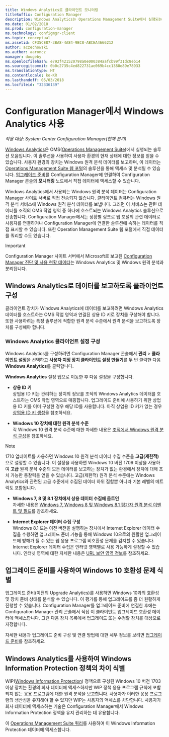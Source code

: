 ```yaml
---
title: Windows Analytics로 클라이언트 모니터링
titleSuffix: Configuration Manager
description: Windows Analytics는 Operations Management Suite에서 실행되는 솔루션 모음으로, 사용자 환경의 장치에서 보고되는 Windows 원격 분석 데이터를 활용하여 사용자 환경의 현재 상태에 대한 귀중한 정보를 얻을 수 있도록 합니다.
ms.date: 01/02/2018
ms.prod: configuration-manager
ms.technology: configmgr-client
ms.topic: conceptual
ms.assetid: CF35CE87-3BA8-4A84-9BC8-ABCEA4666212
author: aczechowski
ms.author: aaroncz
manager: dougeby
ms.openlocfilehash: e792f421520798a0e000384aafcb99f31dc8eb14
ms.sourcegitcommit: 0b0c2735c4ed822731ae069b4cc1380e89e78933
ms.translationtype: HT
ms.contentlocale: ko-KR
ms.lasthandoff: 05/03/2018
ms.locfileid: "32336139"
---
```

# <a name="use-windows-analytics-with-configuration-manager"></a>Configuration Manager에서 Windows Analytics 사용

*적용 대상: System Center Configuration Manager(현재 분기)*

[Windows Analytics](https://www.microsoft.com/WindowsForBusiness/windows-analytics)은 OMS([Operations Management Suite](/azure/operations-management-suite/operations-management-suite-overview))에서 실행되는 솔루션 모음입니다. 이 솔루션을 사용하여 사용자 환경의 현재 상태에 대한 정보를 얻을 수 있습니다. 사용자 환경의 장치는 Windows 원격 분석 데이터를 보고하며, 이 데이터는 [Operations Management Suite 웹 포털](https://mms.microsoft.com)의 솔루션을 통해 액세스 및 분석될 수 있습니다. [업그레이드 준비](/sccm/core/clients/manage/upgrade/upgrade-analytics)를 Configuration Manager에 연결하여 Configuration Manager 콘솔의 **모니터링** 노드에서 직접 데이터에 액세스할 수 있습니다.

Windows Analytics에서 사용되는 Windows 원격 분석 데이터는 Configuration Manager 사이트 서버로 직접 전송되지 않습니다. 클라이언트 컴퓨터는 Windows 원격 분석 서비스에 Windows 원격 분석 데이터를 보냅니다. 그러면 이 서비스는 관련 데이터를 조직의 OMS 작업 영역 중 하나에 호스트되는 Windows Analytics 솔루션으로 전송합니다. Configuration Manager에서는 상황별 링크로 웹 포털의 관련 데이터로 사용자를 연결하거나 Configuration Manager에 연결한 솔루션에 속하는 데이터를 직접 표시할 수 있습니다. 또한 Operation Management Suite 웹 포털에서 직접 데이터를 쿼리할 수도 있습니다.

>[!Important]
>Configuration Manager 사이트 서버에서 Microsoft로 보고된 [Configuration Manager 진단 및 사용 현황 데이터](../../plan-design/diagnostics/diagnostics-and-usage-data.md)는 Windows Analytics 및 Windows 원격 분석과 분리됩니다.

## <a name="configure-clients-to-report-data-to-windows-analytics"></a>Windows Analytics로 데이터를 보고하도록 클라이언트 구성

클라이언트 장치가 Windows Analytics에 데이터를 보고하려면 Windows Analytics 데이터를 호스트하는 OMS 작업 영역과 연결된 상용 ID 키로 장치를 구성해야 합니다. 또한 사용하려는 특정 솔루션에 적합한 원격 분석 수준에서 원격 분석을 보고하도록 장치를 구성해야 합니다. 

### <a name="configure-windows-analytics-client-settings"></a>Windows Analytics 클라이언트 설정 구성
Windows Analytics를 구성하려면 Configuration Manager 콘솔에서 **관리** > **클라이언트 설정**을 선택하고 **사용자 지정 장치 클라이언트 설정 만들기**를 두 번 클릭한 다음 **Windows Analytics**를 클릭합니다.  

**Windows Analytics** 설정 탭으로 이동한 후 다음 설정을 구성합니다.
  -  **상용 ID 키**  
상업용 ID 키는 관리하는 장치의 정보를 조직의 Windows Analytics 데이터를 호스트하는 OMS 작업 영역으로 매핑합니다. 업그레이드 준비에 사용하기 위한 상업용 ID 키를 이미 구성한 경우 해당 ID를 사용합니다. 아직 상업용 ID 키가 없는 경우 [상업용 ID 키 생성]( https://technet.microsoft.com/itpro/windows/deploy/upgrade-readiness-get-started#generate-your-commercial-id-key)을 참조하세요.

  -  **Windows 10 장치에 대한 원격 분석 수준**   
각 Windows 10 원격 분석 수준에 대한 자세한 내용은 [조직에서 Windows 원격 분석 구성](https://technet.microsoft.com/itpro/windows/manage/configure-windows-telemetry-in-your-organization#telemetry-levels)을 참조하세요.

   > [!Note]
   > 1710 업데이트를 사용하면 Windows 10 원격 분석 데이터 수집 수준을 **고급(제한적)** 으로 설정할 수 있습니다. 이 설정을 사용하면 Windows 10 버전 1709 이상을 사용하여 **고급** 원격 분석 수준의 모든 데이터를 보고하는 장치가 없는 환경에서 장치에 대해 조치 가능한 통찰력을 얻을 수 있습니다. 고급(제한적) 원격 분석 수준에는 Windows Analytics와 관련된 고급 수준에서 수집된 데이터 하위 집합뿐 아니라 기본 레벨의 메트릭도 포함됩니다.


  -  **Windows 7, 8 및 8.1 장치에서 상용 데이터 수집에 옵트인**   
자세한 내용은 [Windows 7, Windows 8 및 Windows 8.1 평가자 원격 분석 이벤트 및 필드](https://go.microsoft.com/fwlink/?LinkID=822965)를 참조하세요.

  -  **Internet Explorer 데이터 수집 구성**  
Windows 8.1 또는 이전 버전을 실행하는 장치에서 Internet Explorer 데이터 수집을 수행하면 업그레이드 준비 기능을 통해 Windows 10으로의 원활한 업그레이드에 방해가 될 수 있는 웹 응용 프로그램 비호환성 문제를 감지할 수 있습니다. Internet Explorer 데이터 수집은 인터넷 영역별로 사용 가능하게 설정할 수 있습니다. 인터넷 영역에 대한 자세한 내용은 [URL 보안 영역 정보](https://msdn.microsoft.com/library/ms537183(v=vs.85).aspx)를 참조하세요.

## <a name="use-upgrade-readiness-to-identify-windows-10-compatibility-issues"></a>업그레이드 준비를 사용하여 Windows 10 호환성 문제 식별

업그레이드 준비(이전의 Upgrade Analytics)를 사용하면 Windows 10과의 호환성 및 장치 준비 상태를 분석할 수 있습니다. 이 평가를 통해 업그레이드를 좀 더 원활하게 진행할 수 있습니다. Configuration Manager를 업그레이드 준비에 연결한 후에는 Configuration Manager 관리 콘솔에서 직접 이 클라이언트 업그레이드 호환성 데이터에 액세스합니다. 그런 다음 장치 목록에서 업그레이드 또는 수정할 장치를 대상으로 지정합니다.

자세한 내용과 업그레이드 준비 구성 및 연결 방법에 대한 세부 정보를 보려면 [업그레이드 준비](../../clients/manage/upgrade/upgrade-analytics.md)를 참조하세요.

## <a name="use-windows-analytics-to-identify-gaps-in-windows-information-protection-policies"></a>Windows Analytics를 사용하여 Windows Information Protection 정책의 차이 식별

WIP([Windows Information Protection](https://docs.microsoft.com/windows/threat-protection/windows-information-protection/protect-enterprise-data-using-wip)) 정책으로 구성된 Windows 10 버전 1703 이상 장치는 환경의 회사 데이터에 액세스하지만 WIP 정책 응용 프로그램 규칙에 포함되지 않는 응용 프로그램에 대한 원격 분석을 보고합니다. 사용자가 이러한 응용 프로그램의 생산성을 유지해야 할 수 있지만 WIP는 사용자의 액세스를 차단합니다. 사용자가 회사 데이터에 액세스하는 기술은 Configuration Manager에서 Windows Information Protection 정책을 유지 관리하는 데 유용합니다. 

이 [Operations Management Suite 쿼리](https://go.microsoft.com/fwlink/?linkid=849952)를 사용하여 이 Windows Information Protection 데이터에 액세스합니다.